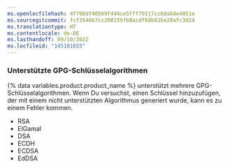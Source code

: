 ```yaml
---
ms.openlocfilehash: 4f798df40569f449ce5fff79117cc6dab4e4051e
ms.sourcegitcommit: fcf3546b7cc208155fb8acdf68b81be28afc3d2d
ms.translationtype: HT
ms.contentlocale: de-DE
ms.lasthandoff: 09/10/2022
ms.locfileid: "145101655"
---
```


### Unterstützte GPG-Schlüsselalgorithmen

{% data variables.product.product_name %} unterstützt mehrere GPG-Schlüsselalgorithmen. Wenn Du versuchst, einen Schlüssel hinzuzufügen, der mit einem nicht unterstützten Algorithmus generiert wurde, kann es zu einem Fehler kommen.

- RSA
- ElGamal
- DSA
- ECDH
- ECDSA
- EdDSA
